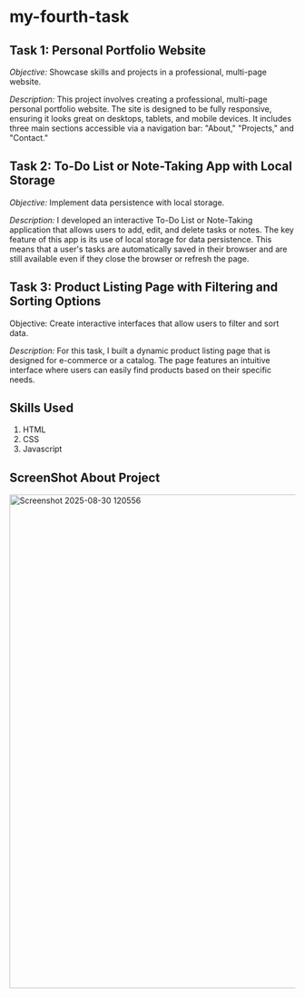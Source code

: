 # my-fourth-task
## Task 1: Personal Portfolio Website
*Objective:* Showcase skills and projects in a professional, multi-page website.

*Description:* This project involves creating a professional, multi-page personal portfolio website. The site is designed to be fully responsive, ensuring it looks great on desktops, tablets, and mobile devices. It includes three main sections accessible via a navigation bar: "About," "Projects," and "Contact."


## Task 2: To-Do List or Note-Taking App with Local Storage
*Objective:* Implement data persistence with local storage.

*Description:* I developed an interactive To-Do List or Note-Taking application that allows users to add, edit, and delete tasks or notes. The key feature of this app is its use of local storage for data persistence. This means that a user's tasks are automatically saved in their browser and are still available even if they close the browser or refresh the page.

## Task 3: Product Listing Page with Filtering and Sorting Options
Objective: Create interactive interfaces that allow users to filter and sort data.

*Description:* For this task, I built a dynamic product listing page that is designed for e-commerce or a catalog. The page features an intuitive interface where users can easily find products based on their specific needs.

## Skills Used 
1) HTML
2) CSS
3) Javascript

## ScreenShot About Project
<img width="1904" height="870" alt="Screenshot 2025-08-30 120556" src="https://github.com/user-attachments/assets/01d0a56a-7005-4fb2-a572-ede83644697f" />
